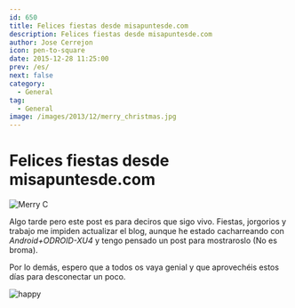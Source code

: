 ```yaml
---
id: 650
title: Felices fiestas desde misapuntesde.com
description: Felices fiestas desde misapuntesde.com
author: Jose Cerrejon
icon: pen-to-square
date: 2015-12-28 11:25:00
prev: /es/
next: false
category:
  - General
tag:
  - General
image: /images/2013/12/merry_christmas.jpg
---
```


# Felices fiestas desde misapuntesde.com

![Merry C](/images/2013/12/merry_christmas.jpg)

Algo tarde pero este post es para deciros que sigo vivo. Fiestas, jorgorios y trabajo me impiden actualizar el blog, aunque he estado cacharreando con *Android+ODROID-XU4* y tengo pensado un post para mostraroslo (No es broma).

Por lo demás, espero que a todos os vaya genial y que aprovechéis estos días para desconectar un poco.

![happy](/css/sm/happy_smiling.png)